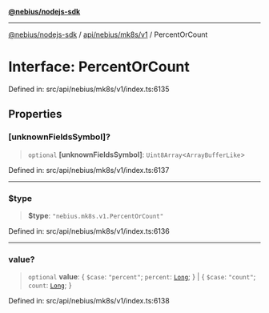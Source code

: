 [**@nebius/nodejs-sdk**](../../../../../README.md)

***

[@nebius/nodejs-sdk](../../../../../README.md) / [api/nebius/mk8s/v1](../README.md) / PercentOrCount

# Interface: PercentOrCount

Defined in: src/api/nebius/mk8s/v1/index.ts:6135

## Properties

### \[unknownFieldsSymbol\]?

> `optional` **\[unknownFieldsSymbol\]**: `Uint8Array`\<`ArrayBufferLike`\>

Defined in: src/api/nebius/mk8s/v1/index.ts:6137

***

### $type

> **$type**: `"nebius.mk8s.v1.PercentOrCount"`

Defined in: src/api/nebius/mk8s/v1/index.ts:6136

***

### value?

> `optional` **value**: \{ `$case`: `"percent"`; `percent`: [`Long`](../../../../../runtime/protos/core/classes/Long.md); \} \| \{ `$case`: `"count"`; `count`: [`Long`](../../../../../runtime/protos/core/classes/Long.md); \}

Defined in: src/api/nebius/mk8s/v1/index.ts:6138
